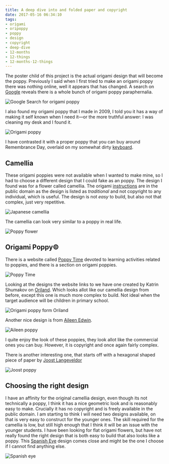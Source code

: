 ```yaml
---
title: A deep dive into and folded paper and copyright
date: 2017-05-16 06:34:10
tags:
- origami
- oripoppy
- poppy
- design
- copyright
- deep-dive
- 12-months
- 12-things
- 12-months-12-things
---
```


The poster child of this project is the actual origami design that will become the poppy. Previously I said when I first tried to make an origami poppy there was nothing online, well it appears that has changed. A search on [Google](https://www.google.com.au/search?client=safari&rls=en&q=origami+poppy&ie=UTF-8&oe=UTF-8&gfe_rd=cr&ei=KpYaWeChGqnr8AeH8ZuYCg) reveals there is a whole bunch of origami poppy paraphernalia.

![Google Search for origami poppy](/content/images/2017/05/Screen-Shot-2017-05-16-at-3.35.04-pm.png)

I also found my origami poppy that I made in 2009, I told you it has a way of making it self known when I need it—or the more truthful answer: I was cleaning my desk and I found it.

![Origami poppy](/content/images/2017/05/IMG_3074.jpg)

I have contrasted it with a proper poppy that you can buy around Remembrance Day, overlaid on my somewhat dirty [keyboard]().

## Camellia

These origami poppies were not available when I wanted to make mine, so I had to choose a different design that I could fake as an poppy. The design I found was for a flower called camellia. The origami [instructions](http://www.origami-instructions.com/origami-camellia.html) are in the public domain as the design is listed as _traditional_ and not copyright to any individual, which is useful. The design is not _easy_ to build, but also not that complex, just very repetitive.

![Japanese camellia](/content/images/2017/05/1024px-Camellia_sasanqua_Yuletide_2.jpg)

The camellia can look very similar to a poppy in real life.

![Poppy flower](/content/images/2017/05/Red_poppie.jpg)

## Origami Poppy©

There is a website called [Poppy Time](http://www.poppytime.com/origami.htm) devoted to learning activities related to poppies, and there is a section on origami poppies.

![Poppy Time](/content/images/2017/05/Screen-Shot-2017-05-16-at-3.48.49-pm.png)

Looking at the designs the website links to we have one created by Katrin Shumakov on [Oriland](http://www.oriland.com/studio/diagram.php?category=plants&model=remembrance_poppy&page=1&pages=9). Which looks allot like our camellia design from before, except this one is much more complex to build. Not ideal when the target audience will be children in primary school.

![Origami poppy form Oriland](/content/images/2017/05/remembrance_poppy.jpg)

Another nice design is from [Aileen Edwin](http://aileenedwinorigami.blogspot.com.au/2013/08/origami-poppy.html).

![Aileen poppy](/content/images/2017/05/Origami-Poppy-Aileen-Edwin.png)

I quite enjoy the look of these poppies, they look allot like the commercial ones you can buy. However, it is copyright and once again fairly complex.

There is another interesting one, that starts off with a hexagonal shaped piece of paper by [Joost Langeveldor](http://joostlangeveldorigami.nl/diagramspoppy.html)

![Joost poppy](/content/images/2017/05/11.jpg)

## Choosing the right design

I have an affinity for the original camellia design, even though its not technically a poppy, I think it has a nice geometric look and is reasonably easy to make. Crucially it has no copyright and is freely available in the public domain. I am starting to think I will need two designs available, on that is very easy to construct for the younger ones. The skill required for the camellia is low, but still high enough that I think it will be an issue with the younger students. I have been looking for flat origami flowers, but have not really found the right design that is both easy to build that also looks like a poppy. This [Spanish Eye](http://www.origamispirit.com/2014/10/origami-flower-and-leaf/) design comes close and might be the one I choose if I cannot find anything else.

![Spanish eye](/content/images/2017/05/origami-flower-orange-5601.jpg)
